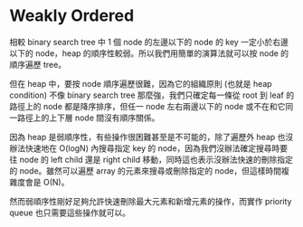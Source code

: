 # Weakly Ordered

相較 binary search tree 中 1 個 node 的左邊以下的 node 的 key 一定小於右邊以下的 node，heap 的順序性較弱。所以我們用簡單的演算法就可以按 node 的順序遍歷 tree。

但在 heap 中，要按 node 順序遍歷很難，因為它的組織原則 \(也就是 heap condition\) 不像 binary search tree 那麼強，我們只確定每一條從 root 到 leaf 的路徑上的 node 都是降序排序，但任一 node 左右兩邊以下的 node 或不在和它同一路徑上的上下層 node 間沒有順序關係。

因為 heap 是弱順序性，有些操作很困難甚至是不可能的，除了遍歷外 heap 也沒辦法快速地在 O\(logN\) 內搜尋指定 key 的 node，因為我們沒辦法確定搜尋時要往 node 的 left child 還是 right child 移動，同時這也表示沒辦法快速的刪除指定的 node。雖然可以遍歷 array 的元素來搜尋或刪除指定的 node，但這樣時間複雜度會是 O\(N\)。

然而弱順序性剛好足夠允許快速刪除最大元素和新增元素的操作，而實作 priority queue 也只需要這些操作就可以。

